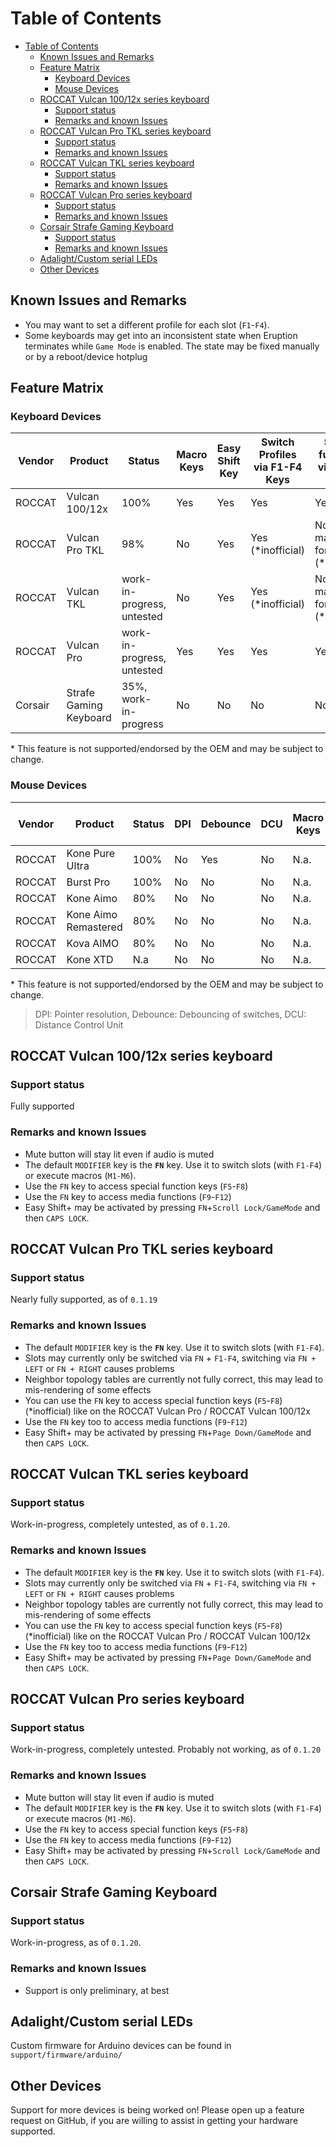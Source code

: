 # Table of Contents

- [Table of Contents](#table-of-contents)
  - [Known Issues and Remarks](#known-issues-and-remarks)
  - [Feature Matrix](#feature-matrix)
    - [Keyboard Devices](#keyboard-devices)
    - [Mouse Devices](#mouse-devices)
  - [ROCCAT Vulcan 100/12x series keyboard](#roccat-vulcan-10012x-series-keyboard)
    - [Support status](#support-status)
    - [Remarks and known Issues](#remarks-and-known-issues)
  - [ROCCAT Vulcan Pro TKL series keyboard](#roccat-vulcan-pro-tkl-series-keyboard)
    - [Support status](#support-status-1)
    - [Remarks and known Issues](#remarks-and-known-issues-1)
  - [ROCCAT Vulcan TKL series keyboard](#roccat-vulcan-tkl-series-keyboard)
    - [Support status](#support-status-2)
    - [Remarks and known Issues](#remarks-and-known-issues-2)
  - [ROCCAT Vulcan Pro series keyboard](#roccat-vulcan-pro-series-keyboard)
    - [Support status](#support-status-3)
    - [Remarks and known Issues](#remarks-and-known-issues-3)
  - [Corsair Strafe Gaming Keyboard](#corsair-strafe-gaming-keyboard)
    - [Support status](#support-status-4)
    - [Remarks and known Issues](#remarks-and-known-issues-4)
  - [Adalight/Custom serial LEDs](#adalightcustom-serial-leds)
  - [Other Devices](#other-devices)

## Known Issues and Remarks

- You may want to set a different profile for each slot (`F1`-`F4`).
- Some keyboards may get into an inconsistent state when Eruption terminates while `Game Mode` is enabled. The state may be fixed manually or by a reboot/device hotplug

## Feature Matrix

### Keyboard Devices

| Vendor  | Product                | Status                     | Macro Keys | Easy Shift Key | Switch Profiles via F1-F4 Keys | Special functions via F5-F8 Keys    | Media keys F9-F12 |
| ------- | ---------------------- | -------------------------- | ---------- | -------------- | ------------------------------ | ----------------------------------- | ----------------- |
| ROCCAT  | Vulcan 100/12x         | 100%                       | Yes        | Yes            | Yes                            | Yes                                 | Yes               |
| ROCCAT  | Vulcan Pro TKL         | 98%                        | No         | Yes            | Yes (*inofficial)              | No, but may be forced (*inofficial) | Yes               |
| ROCCAT  | Vulcan TKL             | work-in-progress, untested | No         | Yes            | Yes (*inofficial)              | No, but may be forced (*inofficial) | Yes               |
| ROCCAT  | Vulcan Pro             | work-in-progress, untested | Yes        | Yes            | Yes                            | Yes                                 | Yes               |
| Corsair | Strafe Gaming Keyboard | 35%, work-in-progress      | No         | No             | No                             | No                                  | No                |

\* This feature is not supported/endorsed by the OEM and may be subject to change.

### Mouse Devices

| Vendor | Product              | Status | DPI | Debounce | DCU | Macro Keys | Easy Shift Key |
| ------ | -------------------- | ------ | --- | -------- | --- | ---------- | -------------- |
| ROCCAT | Kone Pure Ultra      | 100%   | No  | Yes      | No  | N.a.       | N.a.           |
| ROCCAT | Burst Pro            | 100%   | No  | No       | No  | N.a.       | N.a.           |
| ROCCAT | Kone Aimo            | 80%    | No  | No       | No  | N.a.       | N.a.           |
| ROCCAT | Kone Aimo Remastered | 80%    | No  | No       | No  | N.a.       | N.a.           |
| ROCCAT | Kova AIMO            | 80%    | No  | No       | No  | N.a.       | N.a.           |
| ROCCAT | Kone XTD             | N.a    | No  | No       | No  | N.a.       | N.a.           |

\* This feature is not supported/endorsed by the OEM and may be subject to change.

> DPI: Pointer resolution, Debounce: Debouncing of switches, DCU: Distance Control Unit

## ROCCAT Vulcan 100/12x series keyboard

### Support status

Fully supported

### Remarks and known Issues

- Mute button will stay lit even if audio is muted
- The default `MODIFIER` key is the **`FN`** key. Use it to switch slots (with `F1-F4`) or execute macros (`M1-M6`).
- Use the `FN` key to access special function keys (`F5`-`F8`)
- Use the `FN` key to access media functions (`F9`-`F12`)
- Easy Shift+ may be activated by pressing `FN`+`Scroll Lock/GameMode` and then `CAPS LOCK`.

## ROCCAT Vulcan Pro TKL series keyboard

### Support status

Nearly fully supported, as of `0.1.19`

### Remarks and known Issues

- The default `MODIFIER` key is the **`FN`** key. Use it to switch slots (with `F1-F4`).
- Slots may currently only be switched via `FN` + `F1-F4`, switching via `FN + LEFT` or `FN + RIGHT` causes problems
- Neighbor topology tables are currently not fully correct, this may lead to mis-rendering of some effects
- You can use the `FN` key to access special function keys (`F5`-`F8`) (*inofficial) like on the ROCCAT Vulcan Pro / ROCCAT Vulcan 100/12x
- Use the `FN` key too to access media functions (`F9`-`F12`)
- Easy Shift+ may be activated by pressing `FN`+`Page Down/GameMode` and then `CAPS LOCK`.

## ROCCAT Vulcan TKL series keyboard

### Support status

Work-in-progress, completely untested, as of `0.1.20`.

### Remarks and known Issues

- The default `MODIFIER` key is the **`FN`** key. Use it to switch slots (with `F1-F4`).
- Slots may currently only be switched via `FN` + `F1-F4`, switching via `FN + LEFT` or `FN + RIGHT` causes problems
- Neighbor topology tables are currently not fully correct, this may lead to mis-rendering of some effects
- You can use the `FN` key to access special function keys (`F5`-`F8`) (*inofficial) like on the ROCCAT Vulcan Pro / ROCCAT Vulcan 100/12x
- Use the `FN` key too to access media functions (`F9`-`F12`)
- Easy Shift+ may be activated by pressing `FN`+`Page Down/GameMode` and then `CAPS LOCK`.

## ROCCAT Vulcan Pro series keyboard

### Support status

Work-in-progress, completely untested. Probably not working, as of `0.1.20`

### Remarks and known Issues

- Mute button will stay lit even if audio is muted
- The default `MODIFIER` key is the **`FN`** key. Use it to switch slots (with `F1-F4`) or execute macros (`M1-M6`).
- Use the `FN` key to access special function keys (`F5`-`F8`)
- Use the `FN` key to access media functions (`F9`-`F12`)
- Easy Shift+ may be activated by pressing `FN`+`Scroll Lock/GameMode` and then `CAPS LOCK`.

## Corsair Strafe Gaming Keyboard

### Support status

Work-in-progress, as of `0.1.20`.

### Remarks and known Issues

- Support is only preliminary, at best


## Adalight/Custom serial LEDs

Custom firmware for Arduino devices can be found in `support/firmware/arduino/`

## Other Devices

Support for more devices is being worked on! Please open up a feature request on GitHub, if you are willing to assist in getting your hardware supported.
